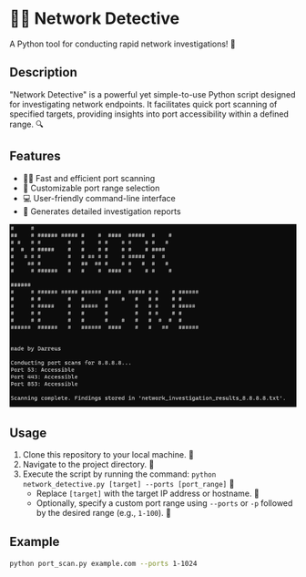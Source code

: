 # 🕵️‍♂️ Network Detective 

A Python tool for conducting rapid network investigations! 🚀

## Description
"Network Detective" is a powerful yet simple-to-use Python script designed for investigating network endpoints. It facilitates quick port scanning of specified targets, providing insights into port accessibility within a defined range. 🔍

## Features
- 🏃‍♂️ Fast and efficient port scanning 
- 🎯 Customizable port range selection 
- 💻 User-friendly command-line interface 
- 📝 Generates detailed investigation reports 

<img src="https://github.com/darwindeveloper901/network-detective/blob/main/assets/image.png"> 

## Usage
1. Clone this repository to your local machine. 🔄
2. Navigate to the project directory. 📁
3. Execute the script by running the command: `python network_detective.py [target] --ports [port_range]` 🚀
   - Replace `[target]` with the target IP address or hostname. 🎯
   - Optionally, specify a custom port range using `--ports` or `-p` followed by the desired range (e.g., `1-100`). 🔢

## Example
```bash
python port_scan.py example.com --ports 1-1024
```


